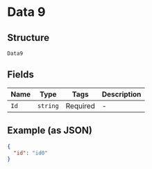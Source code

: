 
# Data 9

## Structure

`Data9`

## Fields

| Name | Type | Tags | Description |
|  --- | --- | --- | --- |
| `Id` | `string` | Required | - |

## Example (as JSON)

```json
{
  "id": "id0"
}
```

